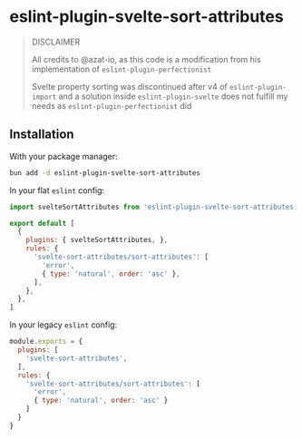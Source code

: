 # eslint-plugin-svelte-sort-attributes

> DISCLAIMER
>
> All credits to @azat-io, as this code is a modification from his
> implementation of `eslint-plugin-perfectionist`
>
> Svelte property sorting was discontinued after v4 of `eslint-plugin-import`
> and a solution inside `eslint-plugin-svelte` does not fulfill my needs as
> `eslint-plugin-perfectionist` did
 
## Installation

With your package manager:

```sh
bun add -d eslint-plugin-svelte-sort-attributes

```
In your flat `eslint` config:

```javascript
import svelteSortAttributes from 'eslint-plugin-svelte-sort-attributes';

export default [
  {
    plugins: { svelteSortAttributes, },
    rules: {
      'svelte-sort-attributes/sort-attributes': [
        'error',
        { type: 'natural', order: 'asc' },
      ],
    },
  },
]
```

In your legacy `eslint` config:

```javascript
module.exports = {
  plugins: [
    'svelte-sort-attributes',
  ],
  rules: {
    'svelte-sort-attributes/sort-attributes': [
      'error',
      { type: 'natural', order: 'asc' }
    ]
  }
}
```

